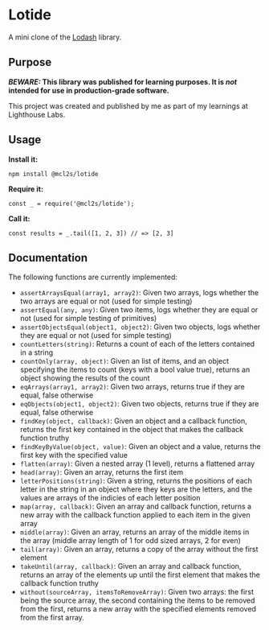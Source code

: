 # Lotide

A mini clone of the [Lodash](https://lodash.com) library.

## Purpose

**_BEWARE:_ This library was published for learning purposes. It is _not_ intended for use in production-grade software.**

This project was created and published by me as part of my learnings at Lighthouse Labs. 

## Usage

**Install it:**

`npm install @mcl2s/lotide`

**Require it:**

`const _ = require('@mcl2s/lotide');`

**Call it:**

`const results = _.tail([1, 2, 3]) // => [2, 3]`

## Documentation

The following functions are currently implemented:

* `assertArraysEqual(array1, array2)`: Given two arrays, logs whether the two arrays are equal or not (used for simple testing)
* `assertEqual(any, any)`: Given two items, logs whether they are equal or not (used for simple testing of primitives) 
* `assertObjectsEqual(object1, object2)`: Given two objects, logs whether they are equal or not (used for simple testing)
* `countLetters(string)`: Returns a count of each of the letters contained in a string
* `countOnly(array, object)`: Given an list of items, and an object specifying the items to count (keys with a bool value true), returns an object showing the results of the count
* `eqArrays(array1, array2)`: Given two arrays, returns true if they are equal, false otherwise
* `eqObjects(object1, object2)`: Given two objects, returns true if they are equal, false otherwise
* `findKey(object, callback)`: Given an object and a callback function, returns the first key contained in the object that makes the callback function truthy
* `findKeyByValue(object, value)`: Given an object and a value, returns the first key with the specified value
* `flatten(array)`: Given a nested array (1 level), returns a flattened array 
* `head(array)`: Given an array, returns the first item
* `letterPositions(string)`: Given a string, returns the positions of each letter in the string in an object where they keys are the letters, and the values are arrays of the indicies of each letter position
* `map(array, callback)`: Given an array and callback function, returns a new array with the callback function applied to each item in the given array
* `middle(array)`: Given an array, returns an array of the middle items in the array (middle array length of 1 for odd sized arrays, 2 for even)
* `tail(array)`: Given an array, returns a copy of the array without the first element
* `takeUntil(array, callback)`: Given an array and callback function, returns an array of the elements up until the first element that makes the callback function truthy
* `without(sourceArray, itemsToRemoveArray)`: Given two arrays: the first being the source array, the second containing the items to be removed from the first, returns a new array with the specified elements removed from the first array.